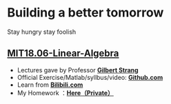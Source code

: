 # Building a better tomorrow  
Stay hungry stay foolish  


## **[MIT18.06-Linear-Algebra](https://github.com/zarjun/Motivated-Learning/blob/main/MIT18.06-Linear-Algebra.md)**  
* Lectures gave by Professor **[Gilbert Strang](http://math.mit.edu/~gs/)**      
* Official Exercise/Matlab/syllbus/video: **[Github.com](https://github.com/mitmath/1806/blob/master/summaries.md)**   
* Learn from **[Bilibili.com](https://www.bilibili.com/video/BV1zx411g7gq?p=2&spm_id_from=pageDriver)**   
* My Homework ：[**Here（Private）**](https://github.com/zarjun/Motivated-Learning-answer)
